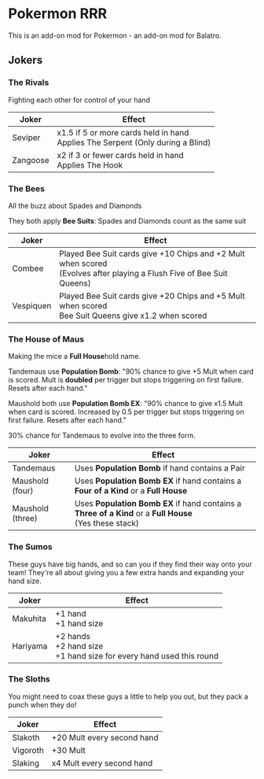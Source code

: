 # Pokermon RRR
This is an add-on mod for Pokermon - an add-on mod for Balatro.

## Jokers

### The Rivals

Fighting each other for control of your hand

| Joker | Effect |
| ------ | ------ |
| Seviper | x1.5 if 5 or more cards held in hand<br/>Applies The Serpent (Only during a Blind) |
| Zangoose | x2 if 3 or fewer cards held in hand<br/>Applies The Hook |

### The Bees

All the buzz about Spades and Diamonds

They both apply
**Bee Suits**: Spades and Diamonds count as the same suit

| Joker | Effect |
| ------ | ------ |
| Combee | Played Bee Suit cards give +10 Chips and +2 Mult when scored<br/>(Evolves after playing a Flush Five of Bee Suit Queens) |
| Vespiquen | Played Bee Suit cards give +20 Chips and +5 Mult when scored<br/>Bee Suit Queens give x1.2 when scored |


### The House of Maus

Making the mice a **Full House**hold name. 

Tandemaus use **Population Bomb**: "90% chance to give +5 Mult when card is scored. Mult is **doubled** per trigger but stops triggering on first failure. Resets after each hand."

Maushold both use **Population Bomb EX**: "90% chance to give x1.5 Mult when card is scored. Increased by 0.5 per trigger but stops triggering on first failure. Resets after each hand."

30% chance for Tandemaus to evolve into the three form.

| Joker | Effect |
| ------ | ------ |
| Tandemaus | Uses **Population Bomb** if hand contains a Pair |
| Maushold (four) | Uses **Population Bomb EX** if hand contains a **Four of a Kind** or a **Full House** |
| Maushold (three) | Uses **Population Bomb EX** if hand contains a **Three of a Kind** or a **Full House** <br/>(Yes these stack) |

### The Sumos

These guys have big hands, and so can you if they find their way onto your team! They're all about giving you a few extra hands and expanding your hand size.

| Joker | Effect |
| ------ | ------ |
| Makuhita | +1 hand <br/>+1 hand size |
| Hariyama | +2 hands <br/>+2 hand size<br/>+1 hand size for every hand used this round |

### The Sloths

You might need to coax these guys a little to help you out, but they pack a punch when they do!

| Joker | Effect |
| ------ | ------ |
| Slakoth | +20 Mult every second hand |
| Vigoroth | +30 Mult|
| Slaking | x4 Mult every second hand |
